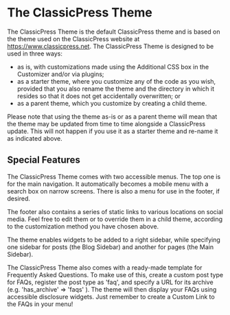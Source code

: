 # The ClassicPress Theme

The ClassicPress Theme is the default ClassicPress theme and is based on the theme used on the ClassicPress website at https://www.classicpress.net. The ClassicPress Theme is designed to be used in three ways:
- as is, with customizations made using the Additional CSS box in the Customizer and/or via plugins;
- as a starter theme, where you customize any of the code as you wish, provided that you also rename the theme and the directory in which it resides so that it does not get accidentally overwritten; or
- as a parent theme, which you customize by creating a child theme.

Please note that using the theme as-is or as a parent theme will mean that the theme may be updated from time to time alongside a ClassicPress update. This will not happen if you use it as a starter theme and re-name it as indicated above.

## Special Features
The ClassicPress Theme comes with two accessible menus. The top one is for the main navigation. It automatically becomes a mobile menu with a search box on narrow screens. There is also a menu for use in the footer, if desired.

The footer also contains a series of static links to various locations on social media. Feel free to edit them or to override them in a child theme, according to the customization method you have chosen above.

The theme enables widgets to be added to a right sidebar, while specifying one sidebar for posts (the Blog Sidebar) and another for pages (the Main Sidebar).

The ClassicPress Theme also comes with a ready-made template for Frequently Asked Questions. To make use of this, create a custom post type for FAQs, register the post type as 'faq', and specify a URL for its archive (e.g. 'has_archive' => 'faqs' ). The theme will then display your FAQs using accessible disclosure widgets. Just remember to create a Custom Link to the FAQs in your menu!
